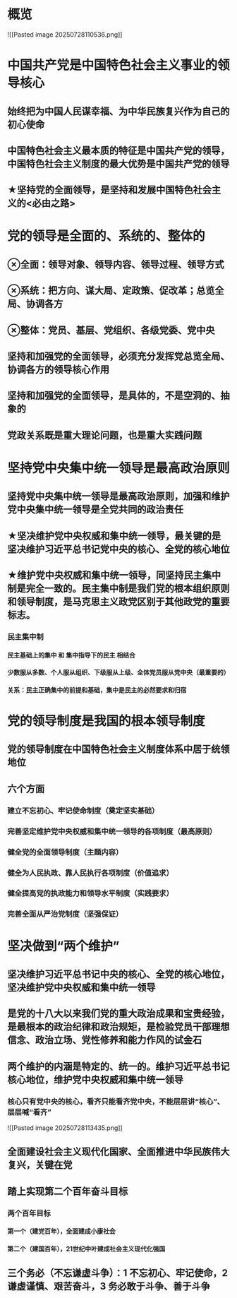 # 概览
![[Pasted image 20250728110536.png]]
# 中国共产党是中国特色社会主义事业的领导核心
## 始终把为中国人民谋幸福、为中华民族复兴作为自己的初心使命
## 中国特色社会主义最本质的特征是中国共产党的领导，中国特色社会主义制度的最大优势是中国共产党的领导
## ★坚持党的全面领导，是坚持和发展中国特色社会主义的<必由之路>

# 党的领导是全面的、系统的、整体的
## ⊗全面：领导对象、领导内容、领导过程、领导方式
## ⊗系统：把方向、谋大局、定政策、促改革；总览全局、协调各方
## ⊗整体：党员、基层、党组织、各级党委、党中央
## 坚持和加强党的全面领导，必须充分发挥党总览全局、协调各方的领导核心作用
## 坚持和加强党的全面领导，是具体的，不是空洞的、抽象的
## 党政关系既是重大理论问题，也是重大实践问题


# 坚持党中央集中统一领导是最高政治原则
## 坚持党中央集中统一领导是最高政治原则，加强和维护党中央集中统一领导是全党共同的政治责任
## ★坚决维护党中央权威和集中统一领导，最关键的是坚决维护习近平总书记党中央的核心、全党的核心地位
## ★维护党中央权威和集中统一领导，同坚持民主集中制是完全一致的。民主集中制是我们党的根本组织原则和领导制度，是马克思主义政党区别于其他政党的重要标志。
### 民主集中制
#### 民主基础上的集中 和 集中指导下的民主 相结合
#### 少数服从多数、个人服从组织、下级服从上级、全体党员服从党中央（最重要的）
#### 关系：民主正确集中的前提和基础，集中是民主的必然要求和归宿

# 党的领导制度是我国的根本领导制度
## 党的领导制度在中国特色社会主义制度体系中居于统领地位
## 六个方面
### 建立不忘初心、牢记使命制度（奠定坚实基础）
### 完善坚定维护党中央权威和集中统一领导的各项制度（最高原则）
### 健全党的全面领导制度（主题内容）
### 健全为人民执政、靠人民执行各项制度（价值追求）
### 健全提高党的执政能力和领导水平制度（实践要求）
### 完善全面从严治党制度（坚强保证）

# 坚决做到“两个维护”
## 坚决维护习近平总书记中央的核心、全党的核心地位，坚决维护党中央权威和集中统一领导
## 是党的十八大以来我们党的重大政治成果和宝贵经验，是最根本的政治纪律和政治规矩，是检验党员干部理想信念、政治立场、党性修养和能力作风的试金石
## 两个维护的内涵是特定的、统一的。维护习近平总书记核心地位，维护党中央权威和集中统一领导
### 核心只有党中央的核心，看齐只能看齐党中央，不能层层讲“核心”、层层喊“看齐”
![[Pasted image 20250728113435.png]]
## 全面建设社会主义现代化国家、全面推进中华民族伟大复兴，关键在党
## 踏上实现第二个百年奋斗目标
### 两个百年目标
#### 第一个（建党百年），全面建成小康社会
#### 第二个（建国百年），21世纪中叶建成社会主义现代化强国
## 三个务必（不忘谦虚斗争）：1 不忘初心、牢记使命，2 谦虚谨慎、艰苦奋斗，3 务必敢于斗争、善于斗争